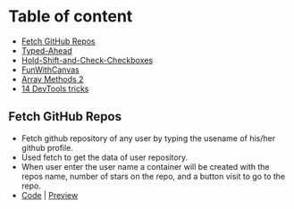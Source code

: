# Table of content
* [Fetch GitHub Repos](https://github.com/islamkamalx1/CAT-week2/edit/main/README.md#fetch-github-repos)
* [Typed-Ahead](https://github.com/islamkamalx1/CAT-week2/edit/main/README.md#typed-ahead)
* [Hold-Shift-and-Check-Checkboxes](https://github.com/islamkamalx1/CAT-week2/edit/main/README.md#hold-shift-and-check-checkboxes)
* [FunWithCanvas](https://github.com/islamkamalx1/CAT-week2/edit/main/README.md#funwithcanvas)
* [Array Methods 2](https://github.com/islamkamalx1/CAT-week2/edit/main/README.md#array-methods-2)
* [14 DevTools tricks](https://github.com/islamkamalx1/CAT-week2/edit/main/README.md#14-devtools-tricks)

## Fetch GitHub Repos

* Fetch github repository of any user by typing the usename of his/her github profile.
* Used fetch to get the data of user repository.
* When user enter the user name a container will be created with the repos name, number of stars on the repo, and a button visit to go to the repo.
* [Code](https://github.com/islamkamalx1/CAT-week2/tree/main/Fetch-Github-Repos) | [Preview](https://islamkamalx1.github.io/CAT-week2/Fetch-Github-Repos/)


